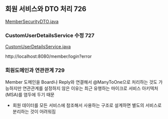 ## 회원 서비스와 DTO 처리 726
[MemberSecurityDTO.java](../../src/main/java/org/zerock/b01/security/dto/MemberSecurityDTO.java)

### CustomUserDetailsService 수정 727
[CustomUserDetailsService.java](../../src/main/java/org/zerock/b01/security/CustomUserDetailsService.java)

http://localhost:8080/member/login?error

### 회원도메인과 연관관계 729
Member 도메인을 Board나 Reply와 연결해서 @ManyToOne으로 처리하는 것도 가능하지만
연관관계를 설정하지 않은 이유는 최근 유행하는 마이크로 서비스 아키텍처(MSA)를 염두에 두기 때문
- 회원 데이터를 모든 서비스에 참조해서 사용하는 구조로 설계하면 별도의 서비스로 분리하는 것이 어려워짐
